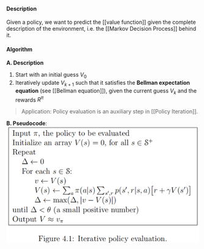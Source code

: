 #### Description
Given a policy, we want to predict the [[value function]] given the complete description of the environment, i.e. the [[Markov Decision Process]] behind it.

#### Algorithm

**A. Description**
1. Start with an initial guess $V_0$
2. Iteratively update $V_{k+1}$ such that it satisfies the **Bellman expectation equation** (see [[Bellman equation]]), given the current guess $V_k$ and the rewards $R^{\pi}$

> Application: Policy evaluation is an auxiliary step in [[Policy Iteration]].

**B. Pseudocode**:
![300](../resources/IterativePolicyIteration.png)
